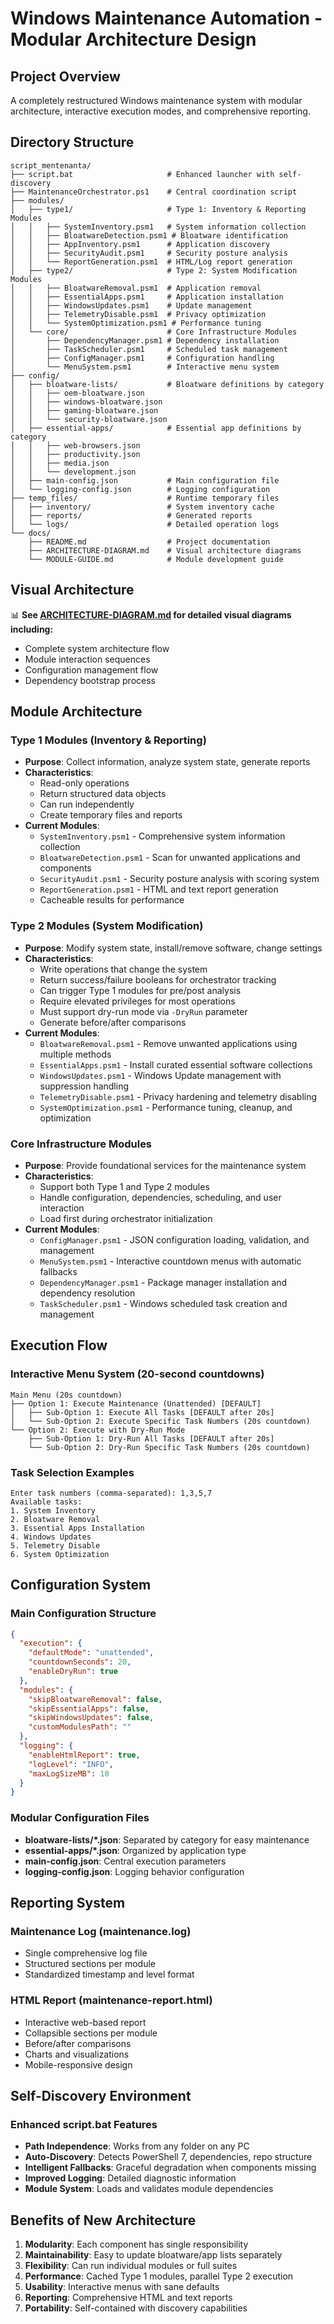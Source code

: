 # Windows Maintenance Automation - Modular Architecture Design

## Project Overview
A completely restructured Windows maintenance system with modular architecture, interactive execution modes, and comprehensive reporting.

## Directory Structure
```
script_mentenanta/
├── script.bat                     # Enhanced launcher with self-discovery
├── MaintenanceOrchestrator.ps1    # Central coordination script
├── modules/
│   ├── type1/                     # Type 1: Inventory & Reporting Modules
│   │   ├── SystemInventory.psm1   # System information collection
│   │   ├── BloatwareDetection.psm1 # Bloatware identification
│   │   ├── AppInventory.psm1      # Application discovery
│   │   ├── SecurityAudit.psm1     # Security posture analysis
│   │   └── ReportGeneration.psm1  # HTML/Log report generation
│   ├── type2/                     # Type 2: System Modification Modules
│   │   ├── BloatwareRemoval.psm1  # Application removal
│   │   ├── EssentialApps.psm1     # Application installation
│   │   ├── WindowsUpdates.psm1    # Update management
│   │   ├── TelemetryDisable.psm1  # Privacy optimization
│   │   └── SystemOptimization.psm1 # Performance tuning
│   └── core/                      # Core Infrastructure Modules
│       ├── DependencyManager.psm1 # Dependency installation
│       ├── TaskScheduler.psm1     # Scheduled task management
│       ├── ConfigManager.psm1     # Configuration handling
│       └── MenuSystem.psm1        # Interactive menu system
├── config/
│   ├── bloatware-lists/           # Bloatware definitions by category
│   │   ├── oem-bloatware.json
│   │   ├── windows-bloatware.json
│   │   ├── gaming-bloatware.json
│   │   └── security-bloatware.json
│   ├── essential-apps/            # Essential app definitions by category
│   │   ├── web-browsers.json
│   │   ├── productivity.json
│   │   ├── media.json
│   │   └── development.json
│   ├── main-config.json           # Main configuration file
│   └── logging-config.json        # Logging configuration
├── temp_files/                    # Runtime temporary files
│   ├── inventory/                 # System inventory cache
│   ├── reports/                   # Generated reports
│   └── logs/                      # Detailed operation logs
└── docs/
    ├── README.md                  # Project documentation
    ├── ARCHITECTURE-DIAGRAM.md    # Visual architecture diagrams
    └── MODULE-GUIDE.md            # Module development guide
```

## Visual Architecture
📊 **See [ARCHITECTURE-DIAGRAM.md](docs/ARCHITECTURE-DIAGRAM.md) for detailed visual diagrams including:**
- Complete system architecture flow
- Module interaction sequences  
- Configuration management flow
- Dependency bootstrap process

## Module Architecture

### Type 1 Modules (Inventory & Reporting)
- **Purpose**: Collect information, analyze system state, generate reports
- **Characteristics**: 
  - Read-only operations
  - Return structured data objects
  - Can run independently
  - Create temporary files and reports
- **Current Modules**:
  - `SystemInventory.psm1` - Comprehensive system information collection
  - `BloatwareDetection.psm1` - Scan for unwanted applications and components
  - `SecurityAudit.psm1` - Security posture analysis with scoring system
  - `ReportGeneration.psm1` - HTML and text report generation
  - Cacheable results for performance

### Type 2 Modules (System Modification)
- **Purpose**: Modify system state, install/remove software, change settings
- **Characteristics**:
  - Write operations that change the system
  - Return success/failure booleans for orchestrator tracking
  - Can trigger Type 1 modules for pre/post analysis
  - Require elevated privileges for most operations
  - Must support dry-run mode via `-DryRun` parameter
  - Generate before/after comparisons
- **Current Modules**:
  - `BloatwareRemoval.psm1` - Remove unwanted applications using multiple methods
  - `EssentialApps.psm1` - Install curated essential software collections
  - `WindowsUpdates.psm1` - Windows Update management with suppression handling
  - `TelemetryDisable.psm1` - Privacy hardening and telemetry disabling
  - `SystemOptimization.psm1` - Performance tuning, cleanup, and optimization

### Core Infrastructure Modules
- **Purpose**: Provide foundational services for the maintenance system
- **Characteristics**:
  - Support both Type 1 and Type 2 modules
  - Handle configuration, dependencies, scheduling, and user interaction
  - Load first during orchestrator initialization
- **Current Modules**:
  - `ConfigManager.psm1` - JSON configuration loading, validation, and management
  - `MenuSystem.psm1` - Interactive countdown menus with automatic fallbacks
  - `DependencyManager.psm1` - Package manager installation and dependency resolution
  - `TaskScheduler.psm1` - Windows scheduled task creation and management

## Execution Flow

### Interactive Menu System (20-second countdowns)
```
Main Menu (20s countdown)
├── Option 1: Execute Maintenance (Unattended) [DEFAULT]
│   ├── Sub-Option 1: Execute All Tasks [DEFAULT after 20s]
│   └── Sub-Option 2: Execute Specific Task Numbers (20s countdown)
└── Option 2: Execute with Dry-Run Mode
    ├── Sub-Option 1: Dry-Run All Tasks [DEFAULT after 20s]
    └── Sub-Option 2: Dry-Run Specific Task Numbers (20s countdown)
```

### Task Selection Examples
```
Enter task numbers (comma-separated): 1,3,5,7
Available tasks:
1. System Inventory
2. Bloatware Removal  
3. Essential Apps Installation
4. Windows Updates
5. Telemetry Disable
6. System Optimization
```

## Configuration System

### Main Configuration Structure
```json
{
  "execution": {
    "defaultMode": "unattended",
    "countdownSeconds": 20,
    "enableDryRun": true
  },
  "modules": {
    "skipBloatwareRemoval": false,
    "skipEssentialApps": false,
    "skipWindowsUpdates": false,
    "customModulesPath": ""
  },
  "logging": {
    "enableHtmlReport": true,
    "logLevel": "INFO",
    "maxLogSizeMB": 10
  }
}
```

### Modular Configuration Files
- **bloatware-lists/*.json**: Separated by category for easy maintenance
- **essential-apps/*.json**: Organized by application type
- **main-config.json**: Central execution parameters
- **logging-config.json**: Logging behavior configuration

## Reporting System

### Maintenance Log (maintenance.log)
- Single comprehensive log file
- Structured sections per module
- Standardized timestamp and level format

### HTML Report (maintenance-report.html)
- Interactive web-based report
- Collapsible sections per module
- Before/after comparisons
- Charts and visualizations
- Mobile-responsive design

## Self-Discovery Environment

### Enhanced script.bat Features
- **Path Independence**: Works from any folder on any PC
- **Auto-Discovery**: Detects PowerShell 7, dependencies, repo structure  
- **Intelligent Fallbacks**: Graceful degradation when components missing
- **Improved Logging**: Detailed diagnostic information
- **Module System**: Loads and validates module dependencies

## Benefits of New Architecture

1. **Modularity**: Each component has single responsibility
2. **Maintainability**: Easy to update bloatware/app lists separately
3. **Flexibility**: Can run individual modules or full suites
4. **Performance**: Cached Type 1 modules, parallel Type 2 execution
5. **Usability**: Interactive menus with sane defaults
6. **Reporting**: Comprehensive HTML and text reports
7. **Portability**: Self-contained with discovery capabilities